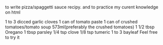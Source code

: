 to write pizza/spaggetti sauce recipy. and to practice my curent knowledge
on html

1 to 3 dicced garlic cloves
1 can of tomato paste
1 can of crushed tomatoes/tomato soup 573ml(preferably the crushed tomatoes)
1 1/2 tbsp Oregano
1 tbsp parsley
1/4 tsp clove
1/8 tsp tumeric
1 to 3 bayleaf
Feel free to try it 
